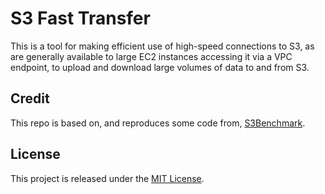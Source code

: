 # S3 Fast Transfer

This is a tool for making efficient use of high-speed connections to S3, as are generally available to large EC2 instances accessing it via a VPC endpoint, to upload and download large volumes of data to and from S3.


## Credit
This repo is based on, and reproduces some code from, [S3Benchmark](https://github.com/dvassallo/s3-benchmark).

## License

This project is released under the [MIT License](LICENSE).
